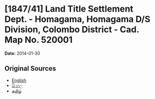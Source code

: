 # [1847/41] Land Title Settlement Dept. - Homagama, Homagama D/S Division, Colombo District - Cad. Map No. 520001

**Date:** 2014-01-30

## Original Sources

- [English](https://documents.gov.lk/view/extra-gazettes/2014/1/1847-41_E.pdf)
- [සිංහල](https://documents.gov.lk/view/extra-gazettes/2014/1/1847-41_S.pdf)
- [தமிழ்](https://documents.gov.lk/view/extra-gazettes/2014/1/1847-41_T.pdf)
